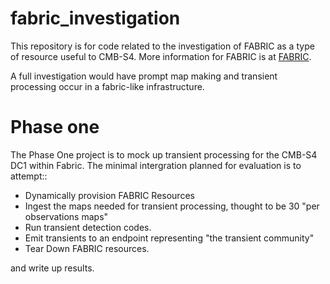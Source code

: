 # fabric_investigation
This repository is for code related to the investigation of FABRIC as a type  of resource useful to CMB-S4.
More information for FABRIC is at [FABRIC](https://fabric-testbed.net).

A full investigation would have prompt map making and transient processing occur in a fabric-like
infrastructure.

Phase one 
=========

The Phase One project is to mock up transient processing for the CMB-S4 DC1 within Fabric. The minimal intergration
planned for evaluation is to attempt::

- Dynamically provision FABRIC Resources
- Ingest the maps needed for transient processing, thought to be 30 "per observations maps"
- Run transient detection codes.
- Emit transients to an endpoint representing "the transient community" 
- Tear Down FABRIC resources.

and write up results. 